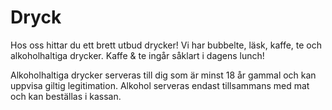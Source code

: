 # Dryck

Hos oss hittar du ett brett utbud drycker! Vi har bubbelte, läsk, kaffe, te och
alkoholhaltiga drycker. Kaffe & te ingår såklart i dagens lunch!

Alkoholhaltiga drycker serveras till dig som är minst 18 år gammal och kan
uppvisa giltig legitimation. Alkohol serveras endast tillsammans med mat och
kan beställas i kassan.
